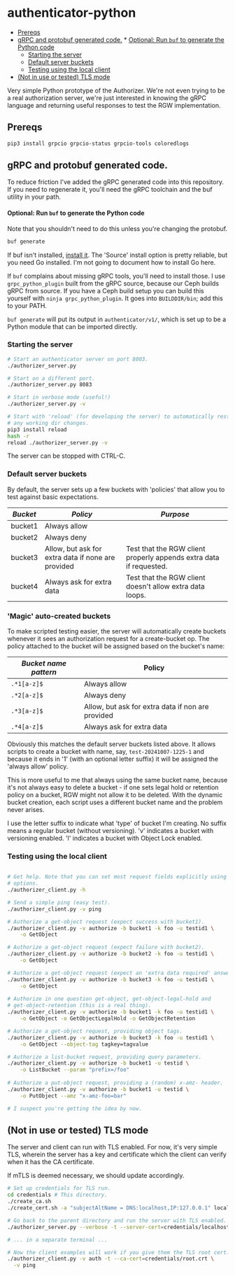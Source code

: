 # authenticator-python

<!-- vscode-markdown-toc -->
* [Prereqs](#Prereqs)
* [gRPC and protobuf generated code.](#gRPCandprotobufgeneratedcode.)
		* [Optional: Run `buf` to generate the Python code](#Optional:RunbuftogeneratethePythoncode)
	* [Starting the server](#Startingtheserver)
	* [Default server buckets](#Defaultserverbuckets)
	* [Testing using the local client](#Testingusingthelocalclient)
* [(Not in use or tested) TLS mode](#NotinuseortestedTLSmode)

<!-- vscode-markdown-toc-config
	numbering=false
	autoSave=true
	/vscode-markdown-toc-config -->
<!-- /vscode-markdown-toc -->



Very simple Python prototype of the Authorizer. We're not even trying to be a
real authorization server, we're just interested in knowing the gRPC language
and returning useful responses to test the RGW implementation.

## <a name='Prereqs'></a>Prereqs

```sh
pip3 install grpcio grpcio-status grpcio-tools coloredlogs
```

## <a name='gRPCandprotobufgeneratedcode.'></a>gRPC and protobuf generated code.

To reduce friction I've added the gRPC generated code into this repository. If
you need to regenerate it, you'll need the gRPC toolchain and the buf utility
in your path.

#### <a name='Optional:RunbuftogeneratethePythoncode'></a>Optional: Run `buf` to generate the Python code

Note that you shouldn't need to do this unless you're changing the protobuf.

```sh
buf generate
```

If buf isn't installed, [install it](https://buf.build/docs/installation). The
'Source' install option is pretty reliable, but you need Go installed. I'm not
going to document how to install Go here.

If `buf` complains about missing gRPC tools, you'll need to install those. I
use `grpc_python_plugin` built from the gRPC source, because our Ceph builds
gRPC from source. If you have a Ceph build setup you can build this yourself
with `ninja grpc_python_plugin`. It goes into `BUILDDIR/bin`; add this to
your PATH.

`buf generate` will put its output in `authenticator/v1/`, which is set up to
be a Python module that can be imported directly.

### <a name='Startingtheserver'></a>Starting the server

```sh
# Start an authenticator server on port 8003.
./authorizer_server.py

# Start on a different port.
./authorizer_server.py 8083

# Start in verbose mode (useful!)
./authorizer_server.py -v

# Start with 'reload' (for developing the server) to automatically restart on
# any working dir changes.
pip3 install reload
hash -r
reload ./authorizer_server.py -v
```

The server can be stopped with CTRL-C.

### <a name='Defaultserverbuckets'></a>Default server buckets

By default, the server sets up a few buckets with 'policies' that allow you to
test against basic expectations.

| *Bucket* | *Policy* | *Purpose* |
| -------- | -------- | ---------- |
| bucket1 | Always allow | |
| bucket2 | Always deny | |
| bucket3 | Allow, but ask for extra data if none are provided | Test that the RGW client properly appends extra data if requested. |
| bucket4 | Always ask for extra data | Test that the RGW client doesn't allow extra data loops. |

### 'Magic' auto-created buckets

To make scripted testing easier, the server will automatically create buckets
whenever it sees an authorization request for a create-bucket op. The policy
attached to the bucket will be assigned based on the bucket's name:

| *Bucket name pattern* | Policy |
| --- | --- |
| `.*1[a-z]$` | Always allow |
| `.*2[a-z]$` | Always deny |
| `.*3[a-z]$` | Allow, but ask for extra data if non are provided |
| `.*4[a-z]$` | Always ask for extra data |

Obviously this matches the default server buckets listed above. It allows
scripts to create a bucket with name, say, `test-20241007-1225-1` and because
it ends in '1' (with an optional letter suffix) it will be assigned the
'always allow' policy.

This is more useful to me that always using the same bucket name, because it's
not always easy to delete a bucket - if one sets legal hold or retention
policy on a bucket, RGW might not allow it to be deleted. With the dynamic
bucket creation, each script uses a different bucket name and the problem
never arises.

I use the letter suffix to indicate what 'type' of bucket I'm creating. No
suffix means a regular bucket (without versioning). 'v' indicates a bucket
with versioning enabled. 'l' indicates a bucket with Object Lock enabled.

### <a name='Testingusingthelocalclient'></a>Testing using the local client

```sh

# Get help. Note that you can set most request fields explicitly using various
# options.
./authorizer_client.py -h

# Send a simple ping (easy test).
./authorizer_client.py -v ping

# Authorize a get-object request (expect success with bucket1).
./authorizer_client.py -v authorize -b bucket1 -k foo -u testid1 \
	-o GetObject

# Authorize a get-object request (expect failure with bucket2).
./authorizer_client.py -v authorize -b bucket2 -k foo -u testid1 \
	-o GetObject

# Authorize a get-object request (expect an 'extra data required' answer with bucket2).
./authorizer_client.py -v authorize -b bucket3 -k foo -u testid1 \
	-o GetObject
	
# Authorize in one question get-object, get-object-legal-hold and 
# get-object-retention (this is a real thing).
./authorizer_client.py -v authorize -b bucket1 -k foo -u testid1 \
    -o GetObject -o GetObjectLegalHold -o GetObjectRetention

# Authorize a get-object request, providing object tags.
./authorizer_client.py -v authorize -b bucket3 -k foo -u testid1 \
	-o GetObject --object-tag tagkey=tagvalue

# Authorize a list-bucket request, providing query parameters.
./authorizer_client.py -v authorize -b bucket1 -u testid \
    -o ListBucket --param "prefix=/foo"
	
# Authorize a put-object request, providing a (random) x-amz- header.
./authorizer_client.py -v authorize -b bucket1 -u testid \
    -o PutObject --amz "x-amz-foo=bar"

# I suspect you're getting the idea by now.
```

## <a name='NotinuseortestedTLSmode'></a>(Not in use or tested) TLS mode

The server and client can run with TLS enabled. For now, it's very simple TLS,
wherein the server has a key and certificate which the client can verify when
it has the CA certificate.

If mTLS is deemed necessary, we should update accordingly.

```sh
# Set up credentials for TLS run.
cd credentials # This directory.
./create_ca.sh
./create_cert.sh -a "subjectAltName = DNS:localhost,IP:127.0.0.1" localhost localhost

# Go back to the parent directory and run the server with TLS enabled.
./authorizer_server.py --verbose -t --server-cert=credentials/localhost.crt --server-key=credentials/localhost.key

# ... in a separate terminal ...

# Now the client examples will work if you give them the TLS root cert.
./authorizer_client.py -v auth -t --ca-cert=credentials/root.crt \
  -v ping

```


